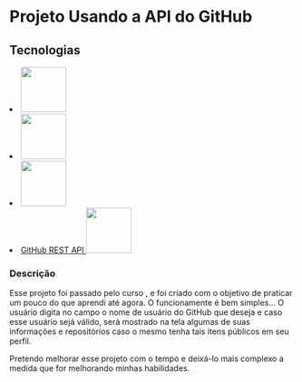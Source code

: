 <h1>Projeto Usando a API do GitHub</h1>

<h2>Tecnologias</h2>
<li><img src="https://cdn.jsdelivr.net/gh/devicons/devicon/icons/html5/html5-original.svg" width="80px"/></li>
<li><img src="https://cdn.jsdelivr.net/gh/devicons/devicon/icons/css3/css3-original.svg" width="80px"/></li>
<li><img src="https://cdn.jsdelivr.net/gh/devicons/devicon/icons/javascript/javascript-original.svg" width="80px"/></li>
<li><a href="https://docs.github.com/en/rest?apiVersion=2022-11-28">GitHub REST API <img src="https://cdn.jsdelivr.net/gh/devicons/devicon/icons/github/github-original.svg" width="80px"/></a></li>

<section class="description">
    <h3>Descrição</h3>
    <p>Esse projeto foi passado pelo curso <DevQuest>, e foi criado com o objetivo de praticar um pouco do que aprendi até agora. O funcionamente é bem simples... O usuário digita no campo o nome de usuário do GitHub que deseja e caso esse usuário sejá válido, será mostrado na tela algumas de suas informações e repositórios caso o mesmo tenha tais itens públicos em seu perfil.</p>
    <p>Pretendo melhorar esse projeto com o tempo e deixá-lo mais complexo a medida que for melhorando minhas habilidades.</p>
</section>

